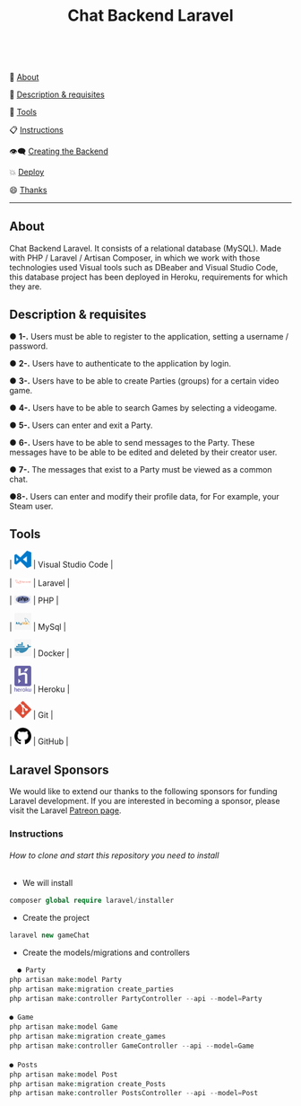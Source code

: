 <h1 align="center" >Chat Backend Laravel</h1>

<br/>
<br/>
<br/>


:speech_balloon: [About](#id1)   

:speech_balloon: [Description & requisites](#id2)  

:hammer: [Tools](#id3)

:clipboard: [Instructions](#id4)

:eye_speech_bubble: [Creating the Backend](#id4)

:collision: [Deploy](#id5)

:smile: [Thanks](#id6)

---

<a name="id1"></a>

## **About**

<p>Chat Backend Laravel.
It consists of a relational database (MySQL). Made with PHP / Laravel / Artisan Composer, in which we work with those technologies used Visual tools such as DBeaber and Visual Studio Code, this database project has been deployed in Heroku, requirements for which they are.</p>


<a name="id2"></a>

## **Description & requisites**
● **1-.** Users must be able to register to the application,
setting a username / password.

● **2-.** Users have to authenticate to the application by login.

● **3-.** Users have to be able to create Parties (groups) for a
certain video game.

● **4-.** Users have to be able to search Games by selecting a
videogame.

● **5-.** Users can enter and exit a Party.

● **6-.** Users have to be able to send messages to the Party. These
messages have to be able to be edited and deleted by their creator user.

● **7-.** The messages that exist to a Party must be viewed as a
common chat.

●**8-.** Users can enter and modify their profile data, for
For example, your Steam user.

<a name="id3"></a>
## Tools

| <img src="resources/img/logovisual.png" alt="Visual" width="30"/> | Visual Studio Code |

| <img src="resources/img/laravel.png" alt="Laravel" width="30"/> | Laravel | 

| <img src="resources/img/php.png" alt="php" width="30"/> | PHP | 

| <img src="resources/img/mysql.png" alt="mysql" width="30"/> | MySql | 

| <img src="resources/img/docker.png" alt="docker" width="30"/> | Docker | 

| <img src="resources/img/heroku.png" alt="heroku" width="30"/> | Heroku | 

| <img src="resources/img/git.png" alt="Git" width="30"/> | Git |

| <img src="resources/img/github2.png" alt="GitHub" width="30"/> | GitHub | 


## Laravel Sponsors

We would like to extend our thanks to the following sponsors for funding Laravel development. If you are interested in becoming a sponsor, please visit the Laravel [Patreon page](https://patreon.com/taylorotwell).

### Instructions

###### How to clone and start this repository you need to install
- We will install
```php
composer global require laravel/installer
```
- Create the project
```php
laravel new gameChat
```
- Create the models/migrations and controllers 
```php
  ● Party
php artisan make:model Party
php artisan make:migration create_parties
php artisan make:controller PartyController --api --model=Party

● Game
php artisan make:model Game
php artisan make:migration create_games
php artisan make:controller GameController --api --model=Game

● Posts
php artisan make:model Post
php artisan make:migration create_Posts
php artisan make:controller PostsController --api --model=Post
```







